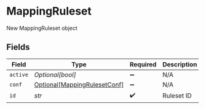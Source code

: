 # MappingRuleset

New MappingRuleset object


## Fields

| Field                                                                     | Type                                                                      | Required                                                                  | Description                                                               |
| ------------------------------------------------------------------------- | ------------------------------------------------------------------------- | ------------------------------------------------------------------------- | ------------------------------------------------------------------------- |
| `active`                                                                  | *Optional[bool]*                                                          | :heavy_minus_sign:                                                        | N/A                                                                       |
| `conf`                                                                    | [Optional[MappingRulesetConf]](../../models/shared/mappingrulesetconf.md) | :heavy_minus_sign:                                                        | N/A                                                                       |
| `id`                                                                      | *str*                                                                     | :heavy_check_mark:                                                        | Ruleset ID                                                                |